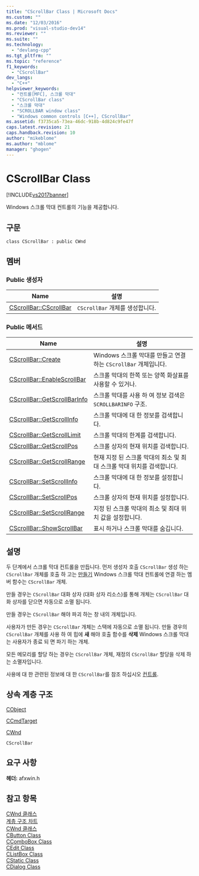 ```yaml
---
title: "CScrollBar Class | Microsoft Docs"
ms.custom: ""
ms.date: "12/03/2016"
ms.prod: "visual-studio-dev14"
ms.reviewer: ""
ms.suite: ""
ms.technology: 
  - "devlang-cpp"
ms.tgt_pltfrm: ""
ms.topic: "reference"
f1_keywords: 
  - "CScrollBar"
dev_langs: 
  - "C++"
helpviewer_keywords: 
  - "컨트롤[MFC], 스크롤 막대"
  - "CScrollBar class"
  - "스크롤 막대"
  - "SCROLLBAR window class"
  - "Windows common controls [C++], CScrollBar"
ms.assetid: f3735ca5-73ea-46dc-918b-4d824c9fe47f
caps.latest.revision: 21
caps.handback.revision: 10
author: "mikeblome"
ms.author: "mblome"
manager: "ghogen"
---
```

# CScrollBar Class
[!INCLUDE[vs2017banner](../../assembler/inline/includes/vs2017banner.md)]

Windows 스크롤 막대 컨트롤의 기능을 제공합니다.  
  
## 구문  
  
```  
class CScrollBar : public CWnd  
```  
  
## 멤버  
  
### Public 생성자  
  
|Name|설명|  
|----------|--------|  
|[CScrollBar::CScrollBar](../Topic/CScrollBar::CScrollBar.md)|`CScrollBar` 개체를 생성합니다.|  
  
### Public 메서드  
  
|Name|설명|  
|----------|--------|  
|[CScrollBar::Create](../Topic/CScrollBar::Create.md)|Windows 스크롤 막대를 만들고 연결 하는 `CScrollBar` 개체입니다.|  
|[CScrollBar::EnableScrollBar](../Topic/CScrollBar::EnableScrollBar.md)|스크롤 막대의 한쪽 또는 양쪽 화살표를 사용할 수 있거나.|  
|[CScrollBar::GetScrollBarInfo](../Topic/CScrollBar::GetScrollBarInfo.md)|스크롤 막대를 사용 하 여 정보 검색은 `SCROLLBARINFO` 구조.|  
|[CScrollBar::GetScrollInfo](../Topic/CScrollBar::GetScrollInfo.md)|스크롤 막대에 대 한 정보를 검색합니다.|  
|[CScrollBar::GetScrollLimit](../Topic/CScrollBar::GetScrollLimit.md)|스크롤 막대의 한계를 검색합니다.|  
|[CScrollBar::GetScrollPos](../Topic/CScrollBar::GetScrollPos.md)|스크롤 상자의 현재 위치를 검색합니다.|  
|[CScrollBar::GetScrollRange](../Topic/CScrollBar::GetScrollRange.md)|현재 지정 된 스크롤 막대의 최소 및 최대 스크롤 막대 위치를 검색합니다.|  
|[CScrollBar::SetScrollInfo](../Topic/CScrollBar::SetScrollInfo.md)|스크롤 막대에 대 한 정보를 설정합니다.|  
|[CScrollBar::SetScrollPos](../Topic/CScrollBar::SetScrollPos.md)|스크롤 상자의 현재 위치를 설정합니다.|  
|[CScrollBar::SetScrollRange](../Topic/CScrollBar::SetScrollRange.md)|지정 된 스크롤 막대의 최소 및 최대 위치 값을 설정합니다.|  
|[CScrollBar::ShowScrollBar](../Topic/CScrollBar::ShowScrollBar.md)|표시 하거나 스크롤 막대를 숨깁니다.|  
  
## 설명  
 두 단계에서 스크롤 막대 컨트롤을 만듭니다.  먼저 생성자 호출 `CScrollBar` 생성 하는 `CScrollBar` 개체를 호출 하 고는  [만들기](../Topic/CScrollBar::Create.md) Windows 스크롤 막대 컨트롤에 연결 하는 멤버 함수는 `CScrollBar` 개체.  
  
 만들 경우는 `CScrollBar` 대화 상자 \(대화 상자 리소스\)를 통해 개체는 `CScrollBar` 대화 상자를 닫으면 자동으로 소멸 됩니다.  
  
 만들 경우는 `CScrollBar` 해야 파괴 하는 창 내의 개체입니다.  
  
 사용자가 만든 경우는 `CScrollBar` 개체는 스택에 자동으로 소멸 됩니다.  만들 경우의 `CScrollBar` 개체를 사용 하 여 힙에  **새** 해야 호출 함수를  **삭제** Windows 스크롤 막대는 사용자가 종료 되 면 파기 하는 개체.  
  
 모든 메모리를 할당 하는 경우는 `CScrollBar` 개체, 재정의 `CScrollBar` 할당을 삭제 하는 소멸자입니다.  
  
 사용에 대 한 관련된 정보에 대 한 `CScrollBar`를 참조 하십시오  [컨트롤](../../mfc/controls-mfc.md).  
  
## 상속 계층 구조  
 [CObject](../../mfc/reference/cobject-class.md)  
  
 [CCmdTarget](../../mfc/reference/ccmdtarget-class.md)  
  
 [CWnd](../../mfc/reference/cwnd-class.md)  
  
 `CScrollBar`  
  
## 요구 사항  
 **헤더:** afxwin.h  
  
## 참고 항목  
 [CWnd 클래스](../../mfc/reference/cwnd-class.md)   
 [계층 구조 차트](../../mfc/hierarchy-chart.md)   
 [CWnd 클래스](../../mfc/reference/cwnd-class.md)   
 [CButton Class](../../mfc/reference/cbutton-class.md)   
 [CComboBox Class](../../mfc/reference/ccombobox-class.md)   
 [CEdit Class](../../mfc/reference/cedit-class.md)   
 [CListBox Class](../../mfc/reference/clistbox-class.md)   
 [CStatic Class](../../mfc/reference/cstatic-class.md)   
 [CDialog Class](../../mfc/reference/cdialog-class.md)